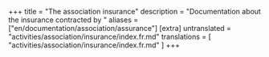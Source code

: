 +++
title = "The association insurance"
description = "Documentation about the insurance contracted by "
aliases = ["en/documentation/association/assurance"]
[extra]
untranslated = "activities/association/insurance/index.fr.md"
translations = [
    "activities/association/insurance/index.fr.md"
]
+++
